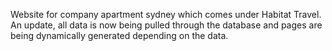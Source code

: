 Website for company apartment sydney which comes
under Habitat Travel.
An update, all data is now being pulled through the database
and pages are being dynamically generated depending on the data.

